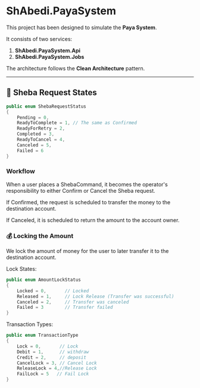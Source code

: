 # ShAbedi.PayaSystem

This project has been designed to simulate the **Paya System**.

It consists of two services:
1. **ShAbedi.PayaSystem.Api**
2. **ShAbedi.PayaSystem.Jobs**

The architecture follows the **Clean Architecture** pattern.

---

## 🧾 Sheba Request States

```csharp
public enum ShebaRequestStatus
{
    Pending = 0,
    ReadyToComplete = 1, // The same as Confirmed
    ReadyForRetry = 2,
    Completed = 3,
    ReadyToCancel = 4,
    Canceled = 5,
    Failed = 6
}
```
### Workflow

When a user places a ShebaCommand, it becomes the operator's responsibility to either Confirm or Cancel the Sheba request.

If Confirmed, the request is scheduled to transfer the money to the destination account.

If Canceled, it is scheduled to return the amount to the account owner.

### 💰 Locking the Amount

We lock the amount of money for the user to later transfer it to the destination account.

Lock States:
```csharp
public enum AmountLockStatus
{
    Locked = 0,       // Locked 
    Released = 1,     // Lock Release (Transfer was successful)
    Canceled = 2,     // Transfer was canceled
    Failed = 3        // Transfer failed
}
```
Transaction Types:
```csharp
public enum TransactionType
{
    Lock = 0,       // Lock
    Debit = 1,      // withdraw
    Credit = 2,     // deposit
    CancelLock = 3, // Cancel Lock
    ReleaseLock = 4,//Release Lock
    FailLock = 5   // Fail Lock
}
```
